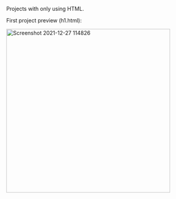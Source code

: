 Projects with only using HTML.

First project preview (h1.html):


<img width="433" alt="Screenshot 2021-12-27 114826" src="https://user-images.githubusercontent.com/77141029/147448639-64f3f0b5-60d1-4755-8cf1-b796a0417639.png">

